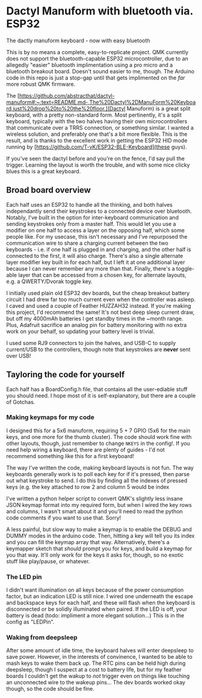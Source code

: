 # Dactyl Manuform with bluetooth via. ESP32

The dactly manuform keyboard - now with easy bluetooth

This is by no means a complete, easy-to-replicate project. QMK currently does not support the bluetooth-capable ESP32 microcontroller, due to an allegedly "easier" bluetooth implimentation using a pro micro and a bluetooth breakout board. Doesn't sound easier to me, though. The Arduino code in this repo is just a stop-gap until that gets implimented on the *far* more robust QMK firmware.

The [https://github.com/abstracthat/dactyl-manuform#:~:text=README.md-,The%20Dactyl%2DManuForm%20Keyboard,just%20drop%20to%20the%20floor.](Dactyl Manuform) is a great split keyboard, with a pretty non-standard form. Most pertinently, it's a split keyboard, typically with the two halves having their own microcontrollers that communicate over a TRRS connection, or something similar. 
I wanted a wireless solution, and preferably one that's a bit more flexible. This is the result, and is thanks to the excellent work in getting the ESP32 HID mode running by [https://github.com/T-vK/ESP32-BLE-Keyboard](these guys). 

If you've seen the dactyl before and you're on the fence, I'd say pull the trigger. Learning the layout is worth the trouble, and with some nice clicky blues this is a great keyboard.

## Broad board overview 

Each half uses an ESP32 to handle all the thinking, and both halves independantly send their keystrokes to a connected device over bluetooth. 
Notably, I've built in the option for inter-keyboard communication and sending keystrokes only from a master half. This would let you use a modifier on one half to access a layer on the opposing half, which some people like. 
For my usecase, this isn't necessary and I've repurposed the communication wire to share a charging current between the two keyboards - i.e. if one half is plugged in and charging, and the other half is connected to the first, it will also charge. 
There's also a single alternate layer modifier key built in for each half, but I left it at one additional layer because I can never remember any more than that. Finally, there's a toggle-able layer that can be accessed from a chosen key, for alternate layouts, e.g. a QWERTY/Dvorak toggle key.

I initially used plain old ESP32 dev boards, but the cheap breakout battery circuit I had drew far too much current even when the controller was asleep. I caved and used a couple of Feather HUZZAH32 instead. If you're making this project, I'd recommend the same! It's not best deep sleep current draw, but off my 4000mAh batteries I get standby times in the ~month range. Plus, Adafruit sacrifice an analog pin for battery monitoring with no extra work on your behalf, so updating your battery level is trivial.

I used some RJ9 connectors to join the halves, and USB-C to supply current/USB to the controllers, though note that keystrokes are **never** sent over USB!

## Tayloring the code for yourself

Each half has a BoardConfig.h file, that contains all the user-ediable stuff you should need. I hope most of it is self-explanatory, but there are a couple of Gotchas.

### Making keymaps for my code

I designed this for a 5x6 manuform, requiring 5 + 7 GPIO (5x6 for the main keys, and one more for the thumb cluster). The code should work fine with other layouts, though, just remember to change `NKEYS` in the config!. If you need help wiring a keyboard, there are plenty of guides - I'd not recommend something like this for a first keyboard!

The way I've written the code, making keyboard layouts is not fun. The way keyboards generally work is to poll each key for if it's pressed, then parse out what keystroke to send. I do this by finding all the indexes of pressed keys (e.g. the key attached to row 2 and column 5 would be index 

I've written a python helper script to convert QMK's slightly less insane JSON keymap format into my required form, but when I wired the key rows and columns, I wasn't smart about it and you'll need to read the python code comments if you want to use that. Sorry!

A less painful, but slow way to make a keymap is to enable the DEBUG and DUMMY modes in the arduino code. Then, hitting a key will tell you its index and you can fill the keymap array that way. Alternatively, there's a keymapper sketch that *should* prompt you for keys, and build a keymap for you that way. It'll only work for the keys it asks for, though, so no exotic stuff like play/pause, or whatever. 

### The LED pin

I didn't want illumination on all keys because of the power consumption factor, but an indication LED is still nice. I wired one underneath the escape and backspace keys for each half, and these will flash when the keyboard is disconnected or be solidly illuminated when paired. If the LED is off, your battery is dead (todo: impliment a more elegant solution...) This is in the config as "LEDPin". 

### Waking from deepsleep

After some amount of idle time, the keyboard halves will enter deepsleep to save power. However, in the interests of convinence, I wanted to be able to mash keys to wake them back up. The RTC pins can be held high during deepsleep, though I suspect at a cost to battery life, but for my feather boards I couldn't get the wakup to *not* trigger even on things like touching an unconnected wire to the wakeup pins... The dev boards worked okay though, so the code should be fine. 

